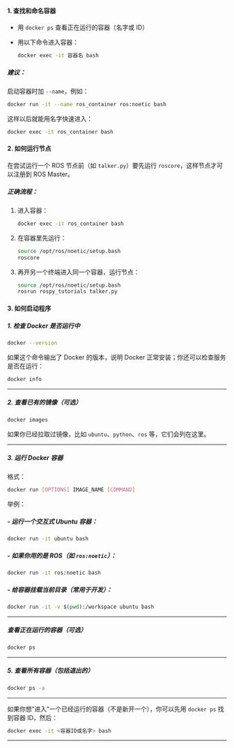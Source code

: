 ####  1. 查找和命名容器

- 用 `docker ps` 查看正在运行的容器（名字或 ID）
    
- 用以下命令进入容器：
    
    ```bash
    docker exec -it 容器名 bash
    ```
    

#####  建议：

启动容器时加 `--name`，例如：

```bash
docker run -it --name ros_container ros:noetic bash
```

这样以后就能用名字快速进入：

```bash
docker exec -it ros_container bash
```

#### 2. 如何运行节点

在尝试运行一个 ROS 节点前（如 `talker.py`）要先运行 `roscore`，这样节点才可以注册到 ROS Master。

##### 正确流程：


1. 进入容器：

	 ```bash
	 docker exec -it ros_container bash
	 ```
	 
2. 在容器里先运行：
    
    ```bash
    source /opt/ros/noetic/setup.bash
    roscore
    ```
    
3. 再开另一个终端进入同一个容器，运行节点：
    
    ```bash
    source /opt/ros/noetic/setup.bash
    rosrun rospy_tutorials talker.py
    ```

#### 3. 如何启动程序

##### 1. 检查 Docker 是否运行中

```bash
docker --version
```

如果这个命令输出了 Docker 的版本，说明 Docker 正常安装；你还可以检查服务是否在运行：

```bash
docker info
```

---

#####  2. 查看已有的镜像（可选）

```bash
docker images
```

如果你已经拉取过镜像，比如 `ubuntu`、`python`、`ros` 等，它们会列在这里。

---

##### 3. 运行 Docker 容器

格式：

```bash
docker run [OPTIONS] IMAGE_NAME [COMMAND]
```

举例：

##### - 运行一个交互式 Ubuntu 容器：

```bash
docker run -it ubuntu bash
```

##### - 如果你用的是 ROS（如 `ros:noetic`）：

```bash
docker run -it ros:noetic bash
```

##### - 给容器挂载当前目录（常用于开发）：

```bash
docker run -it -v $(pwd):/workspace ubuntu bash
```

---

##### 查看正在运行的容器（可选）

```bash
docker ps
```

---

##### 5. 查看所有容器（包括退出的）

```bash
docker ps -a
```

---

如果你想“进入”一个已经运行的容器（不是新开一个），你可以先用 `docker ps` 找到容器 ID，然后：

```bash
docker exec -it <容器ID或名字> bash
```

---

